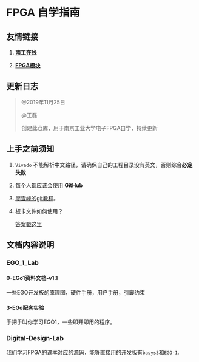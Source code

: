 # FPGA 自学指南

## 友情链接

1. [**南工在线**](online.njtech.edu.cn)

2. [**FPGA模块**]( https://github.com/NjtechPrinceling/PrincelingModuleHub )

## 更新日志

> @2019年11月25日
>
> @王磊
>
> 创建此仓库，用于南京工业大学电子FPGA自学，持续更新

## 上手之前须知

1. `Vivado` 不能解析中文路径，请确保自己的工程目录没有英文，否则综合**必定失败**
2. 每个人都应该会使用 **GitHub**
   
1. [廖雪峰的git教程]( https://www.liaoxuefeng.com/wiki/896043488029600 )。
   
3. 板卡文件如何使用？

   [答案戳这里]( https://reference.digilentinc.com/vivado/installing-vivado/2018.2 )

## 文档内容说明

### EGO_1_Lab

#### 0-EGo1资料文档-v1.1

一些EGO开发板的原理图，硬件手册，用户手册，引脚约束

#### 3-EGo配套实验

手把手叫你学习EGO1，一些即开即用的程序。

### Digital-Design-Lab

我们学习FPGA的课本对应的源码，能够直接用的开发板有`basys3`和`EGO-1`.